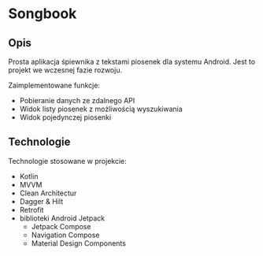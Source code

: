 # Songbook

## Opis

Prosta aplikacja śpiewnika z tekstami piosenek dla systemu Android. Jest to projekt we wczesnej fazie rozwoju.

Zaimplementowane funkcje:

- Pobieranie danych ze zdalnego API
- Widok listy piosenek z możliwością wyszukiwania
- Widok pojedynczej piosenki

## Technologie

Technologie stosowane w projekcie:

- Kotlin
- MVVM
- Clean Architectur
- Dagger & Hilt
- Retrofit
- biblioteki Android Jetpack
  - Jetpack Compose
  - Navigation Compose
  - Material Design Components
